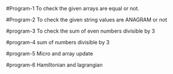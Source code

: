 #Program-1
To check the given arrays are equal or not.

#Program-2
To check the given string values are ANAGRAM or not

#program-3
To check the sum of even numbers divisible by 3

#program-4
sum of numbers divisible by 3

#program-5
Micro and array update

#program-6
Hamiltonian and lagrangian
